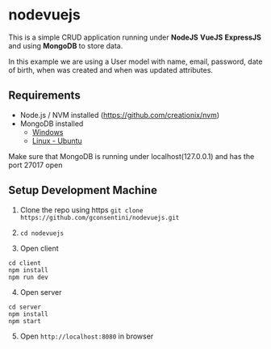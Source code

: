 # nodevuejs
This is a simple CRUD application running under **NodeJS**  **VueJS**  **ExpressJS** and using  **MongoDB** to store data.

In this example we are using a User model with name, email, password, date of birth, when was created and when was updated attributes.

## Requirements

- Node.js / NVM installed (https://github.com/creationix/nvm)
- MongoDB installed
    - [Windows](https://docs.mongodb.com/manual/tutorial/install-mongodb-on-windows/)
    - [Linux - Ubuntu](https://docs.mongodb.com/manual/tutorial/install-mongodb-on-ubuntu/)

Make sure that MongoDB is running under localhost(127.0.0.1) and has the port 27017 open

## Setup Development Machine
1. Clone the repo using https `git clone https://github.com/gconsentini/nodevuejs.git`

2. `cd nodevuejs`

3. Open client
```
cd client
npm install
npm run dev
```

4. Open server
```
cd server
npm install
npm start
```

5. Open `http://localhost:8080` in browser